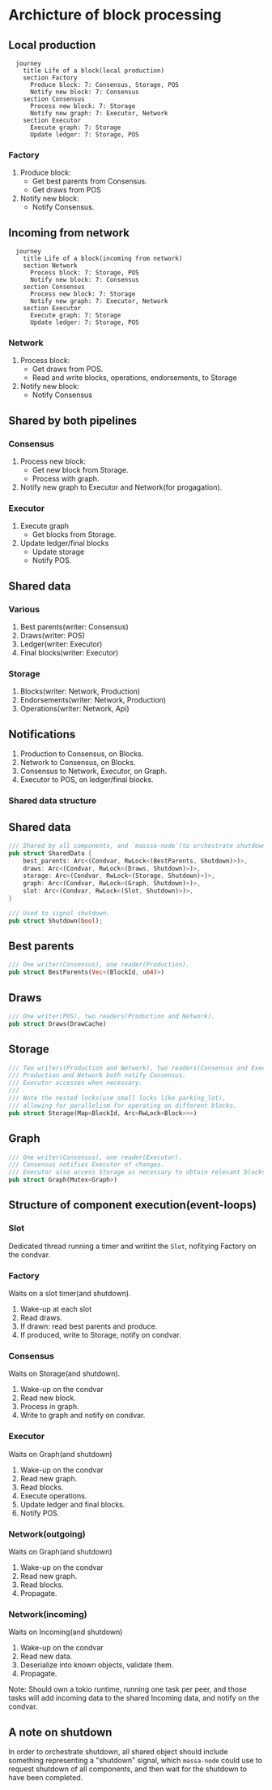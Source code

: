 # Archicture of block processing

## Local production

```mermaid
  journey
    title Life of a block(local production)
    section Factory
      Produce block: 7: Consensus, Storage, POS
      Notify new block: 7: Consensus
    section Consensus
      Process new block: 7: Storage
      Notify new graph: 7: Executor, Network
    section Executor
      Execute graph: 7: Storage
      Update ledger: 7: Storage, POS
```

### Factory

1. Produce block:
    - Get best parents from Consensus.
    - Get draws from POS
2. Notify new block:
    - Notify Consensus.
    
## Incoming from network

```mermaid
  journey
    title Life of a block(incoming from network)
    section Network
      Process block: 7: Storage, POS
      Notify new block: 7: Consensus
    section Consensus
      Process new block: 7: Storage
      Notify new graph: 7: Executor, Network
    section Executor
      Execute graph: 7: Storage
      Update ledger: 7: Storage, POS
```

### Network

1. Process block:
    - Get draws from POS.
    - Read and write blocks, operations, endorsements, to Storage
2. Notify new block:
    - Notify Consensus

## Shared by both pipelines

### Consensus
1. Process new block:
    - Get new block from Storage.
    - Process with graph.
2. Notify new graph to Executor and Network(for progagation).

### Executor
1. Execute graph
    - Get blocks from Storage.
2. Update ledger/final blocks
    - Update storage
    - Notify POS.
    
## Shared data

### Various
1. Best parents(writer: Consensus)
2. Draws(writer: POS)
3. Ledger(writer: Executor)
4. Final blocks(writer: Executor)

### Storage
1. Blocks(writer: Network, Production)
2. Endorsements(writer: Network, Production)
3. Operations(writer: Network, Api)

## Notifications

1. Production to Consensus, on Blocks.
2. Network to Consensus, on Blocks.
3. Consensus to Network, Executor, on Graph.
3. Executor to POS, on ledger/final blocks.


### Shared data structure


## Shared data

```rust
/// Shared by all components, and `masssa-node`(to orchestrate shutdown).
pub struct SharedData {
    best_parents: Arc<(Condvar, RwLock<(BestParents, Shutdown)>)>,
    draws: Arc<(Condvar, RwLock<(Draws, Shutdown)>)>,
    storage: Arc<(Condvar, RwLock<(Storage, Shutdown)>)>,
    graph: Arc<(Condvar, RwLock<(Graph, Shutdown)>)>,
    slot: Arc<(Condvar, RwLock<(Slot, Shutdown)>)>,
}

/// Used to signal shutdown.
pub struct Shutdown(bool);
```

## Best parents

```rust
/// One writer(Consensus), one reader(Production).
pub struct BestParents(Vec<(BlockId, u64)>) 
```

## Draws
```rust
/// One writer(POS), two readers(Production and Network).
pub struct Draws(DrawCache) 
```

## Storage
```rust
/// Two writers(Production and Network), two readers(Consensus and Executor).
/// Production and Network both notify Consensus.
/// Executor accesses when necessary.
///
/// Note the nested locks(use small locks like parking_lot), 
/// allowing for parallelism for operating on different blocks.
pub struct Storage(Map<BlockId, Arc<RwLock<Block>>>)
```

## Graph
```rust
/// One writer(Consensus), one reader(Executor).
/// Consensus notifies Executor of changes. 
/// Executor also access Storage as necessary to obtain relevant blocks.
pub struct Graph(Mutex<Graph>)
```

## Structure of component execution(event-loops)

### Slot

Dedicated thread running a timer and writint the `Slot`, nofitying Factory on the condvar.

### Factory
Waits on a slot timer(and shutdown).

1. Wake-up at each slot
2. Read draws.
3. If drawn: read best parents and produce.
4. If produced, write to Storage, notify on condvar.

### Consensus
Waits on Storage(and shutdown).

1. Wake-up on the condvar
2. Read new block.
3. Process in graph.
4. Write to graph and notify on condvar.

### Executor
Waits on Graph(and shutdown)
1. Wake-up on the condvar
2. Read new graph.
3. Read blocks.
4. Execute operations.
5. Update ledger and final blocks.
6. Notify POS.

### Network(outgoing)
Waits on Graph(and shutdown)
1. Wake-up on the condvar
2. Read new graph.
3. Read blocks.
4. Propagate.

### Network(incoming)
Waits on Incoming(and shutdown)
1. Wake-up on the condvar
2. Read new data.
3. Deserialize into known objects, validate them.
4. Propagate.

Note: Should own a tokio runtime, running one task per peer, and those tasks will add incoming data to the shared Incoming data, and notify on the condvar. 

## A note on shutdown

In order to orchestrate shutdown, all shared object should include something representing a "shutdown" signal, which `massa-node` could use to request shutdown of all components, and then wait for the shutdown to have been completed. 
